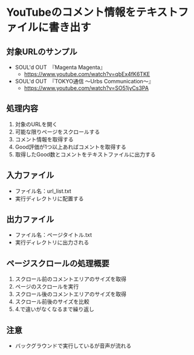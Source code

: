 # YouTubeのコメント情報をテキストファイルに書き出す

## 対象URLのサンプル

* SOUL'd OUT　『Magenta Magenta』
  * https://www.youtube.com/watch?v=qbEx4fK6TKE
* SOUL'd OUT　『TOKYO通信 ～Urbs Communication～』
  * https://www.youtube.com/watch?v=SO51jyCs3PA

## 処理内容

1. 対象のURLを開く
2. 可能な限りページをスクロールする
3. コメント情報を取得する
4. Good評価が1つ以上あればコメントを取得する
5. 取得したGood数とコメントをテキストファイルに出力する

## 入力ファイル

* ファイル名：url_list.txt
* 実行ディレクトリに配置する

## 出力ファイル

* ファイル名：ページタイトル.txt
* 実行ディレクトリに出力される

## ページスクロールの処理概要

1. スクロール前のコメントエリアのサイズを取得
2. ページのスクロールを実行
3. スクロール後のコメントエリアのサイズを取得
4. スクロール前後のサイズを比較
5. 4.で違いがなくなるまで繰り返し

## 注意

* バックグラウンドで実行しているが音声が流れる
